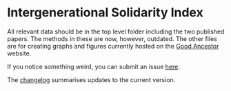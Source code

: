 # Intergenerational Solidarity Index

All relevant data should be in the top level folder including the two published papers. The methods in these are now, however, outdated. The other files are for creating graphs and figures currently hosted on the [Good Ancestor](https://romankrznaric.com/good-ancestor/intergenerational-solidarity-index) website.

If you notice something weird, you can submit an issue [here](https://github.com/pipari/ISI/issues).

The [changelog](https://github.com/pipari/ISI/blob/master/changelog.md) summarises updates to the current version.

